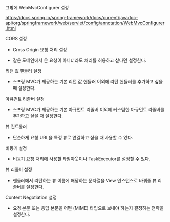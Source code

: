 그밖에 WebMvcConfigurer 설정 

https://docs.spring.io/spring-framework/docs/current/javadoc-api/org/springframework/web/servlet/config/annotation/WebMvcConfigurer.html

CORS 설정

- Cross Origin 요청 처리 설정

- 같은 도메인에서 온 요청이 아니더라도 처리를 허용하고 싶다면 설정한다.

리턴 값 핸들러 설정

- 스프링 MVC가 제공하는 기본 리턴 값 핸들러 이외에 리턴 핸들러를 추가하고 싶을 때
설정한다.

아큐먼트 리졸버 설정

- 스프링 MVC가 제공하는 기본 아규먼트 리졸버 이외에 커스텀한 아규먼트 리졸버를
추가하고 싶을 때 설정한다. 

뷰 컨트롤러

- 단순하게 요청 URL을 특정 뷰로 연결하고 싶을 때 사용할 수 있다. 

비동기 설정

- 비동기 요청 처리에 사용할 타임아웃이나 TaskExecutor를 설정할 수 있다. 

뷰 리졸버 설정

- 핸들러에서 리턴하는 뷰 이름에 해당하는 문자열을 View 인스턴스로 바꿔줄 뷰 리졸버를 설정한다.

Content Negotiation 설정

- 요청 본문 또는 응답 본문을 어떤 (MIME) 타입으로 보내야 하는지 결정하는 전략을 설정한다.